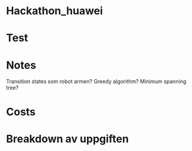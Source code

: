 # Hackathon_huawei
# Test



# Notes
Transition states som robot armen?
Greedy algorithm? Minimum spanning tree?


# Costs


# Breakdown av uppgiften